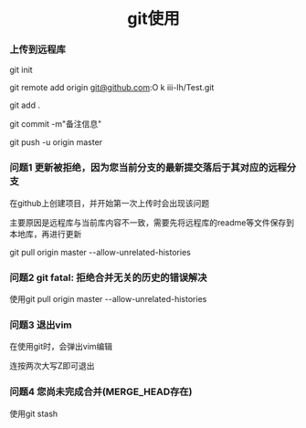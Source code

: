 <center><h1>git使用</h1></center>

### 上传到远程库

git init

git remote add origin git@github.com:O k iii-lh/Test.git

git add .

git commit -m"备注信息"

git push -u origin master

### 问题1 更新被拒绝，因为您当前分支的最新提交落后于其对应的远程分支

在github上创建项目，并开始第一次上传时会出现该问题

主要原因是远程库与当前库内容不一致，需要先将远程库的readme等文件保存到本地库，再进行更新

git pull origin master --allow-unrelated-histories

### 问题2 git fatal: 拒绝合并无关的历史的错误解决

使用git pull origin master --allow-unrelated-histories

### 问题3 退出vim

在使用git时，会弹出vim编辑

连按两次大写Z即可退出

### 问题4 您尚未完成合并(MERGE_HEAD存在)

使用git stash